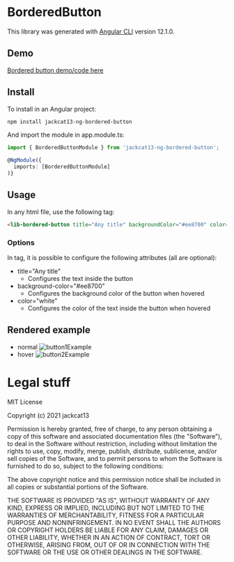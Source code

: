 # BorderedButton

This library was generated with [Angular CLI](https://github.com/angular/angular-cli) version 12.1.0.

## Demo

[Bordered button demo/code here](https://stackblitz.com/edit/angular-ivy-hdrtgv?file=src/app/app.component.html)

## Install

To install in an Angular project:

```sh
npm install jackcat13-ng-bordered-button
```

And import the module in app.module.ts:

```typescript
import { BorderedButtonModule } from 'jackcat13-ng-bordered-button';

@NgModule({
  imports: [BorderedButtonModule]
)}
```

## Usage

In any html file, use the following tag:

```html
<lib-bordered-button title="Any title" backgroundColor="#ee8700" color="white"></lib-bordered-button>
```

### Options

In <lib-bordered-button> tag, it is possible to configure the following attributes (all are optional):

- title="Any title"
  - Configures the text inside the button
- background-color="#ee8700"
  - Configures the background color of the button when hovered
- color="white"
  - Configures the color of the text inside the button when hovered

## Rendered example

- normal
![button1Example](https://user-images.githubusercontent.com/9136720/131695182-96857a94-49d5-41d3-82e6-81ac14f378fc.png)
- hover
![button2Example](https://user-images.githubusercontent.com/9136720/131695261-d97e4eff-d300-493a-859c-2fc331b351b9.png)

# Legal stuff

MIT License

Copyright (c) 2021 jackcat13

Permission is hereby granted, free of charge, to any person obtaining a copy
of this software and associated documentation files (the "Software"), to deal
in the Software without restriction, including without limitation the rights
to use, copy, modify, merge, publish, distribute, sublicense, and/or sell
copies of the Software, and to permit persons to whom the Software is
furnished to do so, subject to the following conditions:

The above copyright notice and this permission notice shall be included in all
copies or substantial portions of the Software.

THE SOFTWARE IS PROVIDED "AS IS", WITHOUT WARRANTY OF ANY KIND, EXPRESS OR
IMPLIED, INCLUDING BUT NOT LIMITED TO THE WARRANTIES OF MERCHANTABILITY,
FITNESS FOR A PARTICULAR PURPOSE AND NONINFRINGEMENT. IN NO EVENT SHALL THE
AUTHORS OR COPYRIGHT HOLDERS BE LIABLE FOR ANY CLAIM, DAMAGES OR OTHER
LIABILITY, WHETHER IN AN ACTION OF CONTRACT, TORT OR OTHERWISE, ARISING FROM,
OUT OF OR IN CONNECTION WITH THE SOFTWARE OR THE USE OR OTHER DEALINGS IN THE
SOFTWARE.
